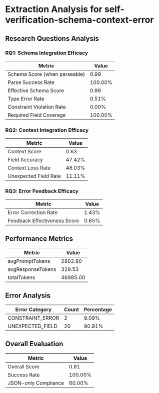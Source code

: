 # Extraction Analysis for self-verification-schema-context-error

## Research Questions Analysis

### RQ1: Schema Integration Efficacy

| Metric | Value |
|--------|-------|
| Schema Score (when parseable) | 0.99 |
| Parse Success Rate | 100.00% |
| Effective Schema Score | 0.99 |
| Type Error Rate | 0.51% |
| Constraint Violation Rate | 0.00% |
| Required Field Coverage | 100.00% |

### RQ2: Context Integration Efficacy

| Metric | Value |
|--------|-------|
| Context Score | 0.63 |
| Field Accuracy | 47.42% |
| Context Loss Rate | 48.03% |
| Unexpected Field Rate | 11.11% |

### RQ3: Error Feedback Efficacy

| Metric | Value |
|--------|-------|
| Error Correction Rate | 1.43% |
| Feedback Effectiveness Score | 0.65% |

## Performance Metrics

| Metric | Value |
|--------|-------|
| avgPromptTokens | 2802.80 |
| avgResponseTokens | 329.53 |
| totalTokens | 46985.00 |

## Error Analysis

| Error Category | Count | Percentage |
|---------------|-------|------------|
| CONSTRAINT_ERROR | 2 | 9.09% |
| UNEXPECTED_FIELD | 20 | 90.91% |

## Overall Evaluation

| Metric | Value |
|--------|-------|
| Overall Score | 0.81 |
| Success Rate | 100.00% |
| JSON-only Compliance | 60.00% |
